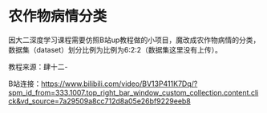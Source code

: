 # 农作物病情分类

因大二深度学习课程需要仿照B站up教程做的小项目，魔改成农作物病情的分类，数据集（dataset）划分比例为比例为6:2:2（数据集这里没有上传）。

教程来源：肆十二-   

B站连接：https://www.bilibili.com/video/BV13P411K7Dq/?spm_id_from=333.1007.top_right_bar_window_custom_collection.content.click&vd_source=7a29509a8cc712d8a05e26bf9229eeb8
